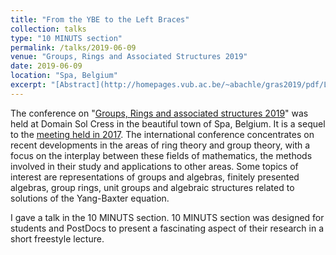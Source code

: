 ```yaml
---
title: "From the YBE to the Left Braces"
collection: talks
type: "10 MINUTS section"
permalink: /talks/2019-06-09
venue: "Groups, Rings and Associated Structures 2019"
date: 2019-06-09
location: "Spa, Belgium"
excerpt: "[Abstract](http://homepages.vub.ac.be/~abachle/gras2019/pdf/Lau.pdf) &#124 [Slides](http://homepages.vub.ac.be/~abachle/gras2019/slides/Lau_Slides_GRAS2019.pdf)"
---
```


The conference on "[Groups, Rings and associated structures 2019](http://homepages.vub.ac.be/~abachle/gras2019/)" was held at Domain Sol Cress in the beautiful town of Spa, Belgium. It is a sequel to the [meeting held in 2017](http://homepages.vub.ac.be/~abachle/gryb/). The international conference concentrates on recent developments in the areas of ring theory and group theory, with a focus on the interplay between these fields of mathematics, the methods involved in their study and applications to other areas. Some topics of interest are representations of groups and algebras, finitely presented algebras, group rings, unit groups and algebraic structures related to solutions of the Yang-Baxter equation.

I gave a talk in the 10 MINUTS section. 10 MINUTS section was designed for students and PostDocs to present a fascinating aspect of their research in a short freestyle lecture. 
